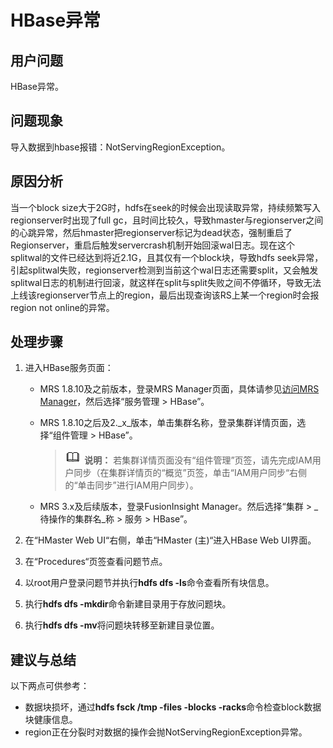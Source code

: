 # HBase异常<a name="mrs_03_0217"></a>

## 用户问题<a name="section18305143583116"></a>

HBase异常。

## 问题现象<a name="section117424454313"></a>

导入数据到hbase报错：NotServingRegionException。

## 原因分析<a name="section1237061220324"></a>

当一个block size大于2G时，hdfs在seek的时候会出现读取异常，持续频繁写入regionserver时出现了full gc，且时间比较久，导致hmaster与regionserver之间的心跳异常，然后hmaster把regionserver标记为dead状态，强制重启了Regionserver，重启后触发servercrash机制开始回滚wal日志。现在这个splitwal的文件已经达到将近2.1G，且其仅有一个block块，导致hdfs seek异常，引起splitwal失败，regionserver检测到当前这个wal日志还需要split，又会触发splitwal日志的机制进行回滚，就这样在split与split失败之间不停循环，导致无法上线该regionserver节点上的region，最后出现查询该RS上某一个region时会报region not online的异常。

## 处理步骤<a name="section10354134118129"></a>

1.  进入HBase服务页面：
    -   MRS 1.8.10及之前版本，登录MRS Manager页面，具体请参见[访问MRS Manager](https://support.huaweicloud.com/usermanual-mrs/mrs_01_0102.html)，然后选择“服务管理 \> HBase”。
    -   MRS 1.8.10之后及2._x_版本，单击集群名称，登录集群详情页面，选择“组件管理 \> HBase”。

        >![](public_sys-resources/icon-note.gif) **说明：** 
        >若集群详情页面没有“组件管理”页签，请先完成IAM用户同步（在集群详情页的“概览”页签，单击“IAM用户同步“右侧的“单击同步”进行IAM用户同步）。

    -   MRS 3.x及后续版本，登录FusionInsight Manager。然后选择“集群 \>  _待操作的集群名_称 \> 服务 \> HBase”。

2.  在“HMaster Web UI“右侧，单击“HMaster \(主\)“进入HBase Web UI界面。
3.  在“Procedures“页签查看问题节点。
4.  以root用户登录问题节并执行**hdfs dfs -ls**命令查看所有块信息。
5.  执行**hdfs dfs -mkdir**命令新建目录用于存放问题块。
6.  执行**hdfs dfs -mv**将问题块转移至新建目录位置。

## 建议与总结<a name="section8898183420"></a>

以下两点可供参考：

-   数据块损坏，通过**hdfs fsck /tmp -files -blocks -racks**命令检查block数据块健康信息。
-   region正在分裂时对数据的操作会抛NotServingRegionException异常。

